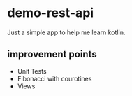 # demo-rest-api

Just a simple app to help me learn kotlin.

## improvement points

- Unit Tests
- Fibonacci with courotines
- Views
